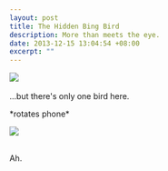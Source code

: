 ```yaml
---
layout: post
title: The Hidden Bing Bird
description: More than meets the eye.
date: 2013-12-15 13:04:54 +08:00
excerpt: ""
---
```


<div class="center-text"><img src="/blog/img/Misc/bing-bird-1.png" /></div>
<br />
...but there's only one bird here.

\*rotates phone\*

<div class="center-text"><img src="/blog/img/Misc/bing-bird-2.png" /></div>
<br />

Ah.